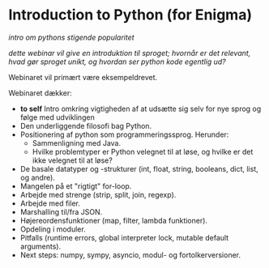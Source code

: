 # Introduction to Python (for Enigma)

*intro om pythons stigende popularitet*

*dette webinar vil give en introduktion til sproget; hvornår er det relevant, hvad gør sproget unikt, og hvordan ser python kode egentlig ud?*

Webinaret vil primært være eksempeldrevet.

Webinaret dækker:
- **to self** Intro omkring vigtigheden af at udsætte sig selv for nye sprog og følge med udviklingen
- Den underliggende filosofi bag Python.
- Positionering af python som programmeringssprog. Herunder:
  - Sammenligning med Java.
  - Hvilke problemtyper er Python velegnet til at løse, og hvilke er det ikke velegnet til at løse?
- De basale datatyper og -strukturer (int, float, string, booleans, dict, list, og andre).
- Mangelen på et "rigtigt" for-loop.
- Arbejde med strenge (strip, split, join, regexp).
- Arbejde med filer.
- Marshalling til/fra JSON.
- Højereordensfunktioner (map, filter, lambda funktioner).
- Opdeling i moduler.
- Pitfalls (runtime errors, global interpreter lock, mutable default arguments).
- Next steps: numpy, sympy, asyncio, modul- og fortolkerversioner.

